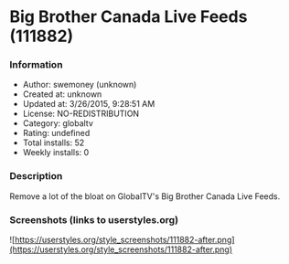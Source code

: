 # Big Brother Canada Live Feeds (111882)

### Information
- Author: swemoney (unknown)
- Created at: unknown
- Updated at: 3/26/2015, 9:28:51 AM
- License: NO-REDISTRIBUTION
- Category: globaltv
- Rating: undefined
- Total installs: 52
- Weekly installs: 0


### Description
Remove a lot of the bloat on GlobalTV's Big Brother Canada Live Feeds.


### Screenshots (links to userstyles.org)
![https://userstyles.org/style_screenshots/111882-after.png](https://userstyles.org/style_screenshots/111882-after.png)



